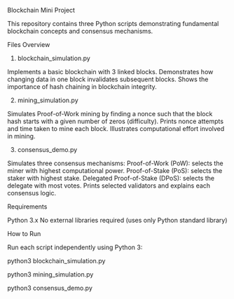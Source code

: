 Blockchain Mini Project

This repository contains three Python scripts demonstrating fundamental blockchain concepts and consensus mechanisms.

Files Overview

1. blockchain_simulation.py

Implements a basic blockchain with 3 linked blocks.
Demonstrates how changing data in one block invalidates subsequent blocks.
Shows the importance of hash chaining in blockchain integrity.

2. mining_simulation.py

Simulates Proof-of-Work mining by finding a nonce such that the block hash starts with a given number of zeros (difficulty).
Prints nonce attempts and time taken to mine each block.
Illustrates computational effort involved in mining.

3. consensus_demo.py

Simulates three consensus mechanisms:
Proof-of-Work (PoW): selects the miner with highest computational power.
Proof-of-Stake (PoS): selects the staker with highest stake.
Delegated Proof-of-Stake (DPoS): selects the delegate with most votes.
Prints selected validators and explains each consensus logic.

Requirements

Python 3.x
No external libraries required (uses only Python standard library)

How to Run

Run each script independently using Python 3:

python3 blockchain_simulation.py

python3 mining_simulation.py

python3 consensus_demo.py
